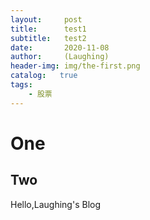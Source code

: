 ```yaml
---
layout:     post
title:      test1
subtitle:   test2
date:       2020-11-08
author:     (Laughing)
header-img: img/the-first.png
catalog:   true
tags:
    - 股票
---
```

# One
## Two
Hello,Laughing's Blog
